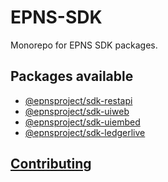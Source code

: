 # EPNS-SDK

Monorepo for EPNS SDK packages.

## Packages available
- [@epnsproject/sdk-restapi](./packages/restapi/README.md)
- [@epnsproject/sdk-uiweb](./packages/uiweb/README.md)
- [@epnsproject/sdk-uiembed](./packages/uiembed/README.md)
- [@epnsproject/sdk-ledgerlive](./packages/ledgerlive/README.md)

## [Contributing](./contributing.md)
